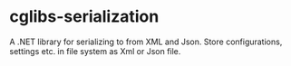 # cglibs-serialization
A .NET library for serializing to from XML and Json. Store configurations, settings etc. in file system as Xml or Json file.
